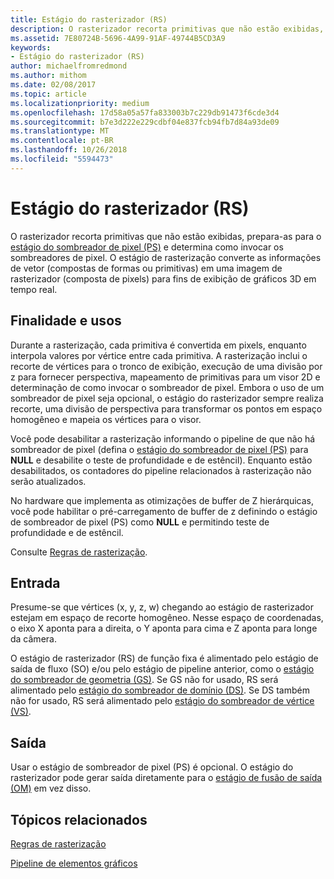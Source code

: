 ```yaml
---
title: Estágio do rasterizador (RS)
description: O rasterizador recorta primitivas que não estão exibidas, prepara-as para o estágio do sombreador de pixel (PS) e determina como invocar os sombreadores de pixel.
ms.assetid: 7E80724B-5696-4A99-91AF-49744B5CD3A9
keywords:
- Estágio do rasterizador (RS)
author: michaelfromredmond
ms.author: mithom
ms.date: 02/08/2017
ms.topic: article
ms.localizationpriority: medium
ms.openlocfilehash: 17d58a05a57fa833003b7c229db91473f6cde3d4
ms.sourcegitcommit: b7e3d222e229cdbf04e837fcb94fb7d84a93de09
ms.translationtype: MT
ms.contentlocale: pt-BR
ms.lasthandoff: 10/26/2018
ms.locfileid: "5594473"
---
```

# <a name="rasterizer-rs-stage"></a>Estágio do rasterizador (RS)


O rasterizador recorta primitivas que não estão exibidas, prepara-as para o [estágio do sombreador de pixel (PS)](pixel-shader-stage--ps-.md) e determina como invocar os sombreadores de pixel. O estágio de rasterização converte as informações de vetor (compostas de formas ou primitivas) em uma imagem de rasterizador (composta de pixels) para fins de exibição de gráficos 3D em tempo real.

## <a name="span-idpurposeandusesspanspan-idpurposeandusesspanspan-idpurposeandusesspanpurpose-and-uses"></a><span id="Purpose_and_uses"></span><span id="purpose_and_uses"></span><span id="PURPOSE_AND_USES"></span>Finalidade e usos


Durante a rasterização, cada primitiva é convertida em pixels, enquanto interpola valores por vértice entre cada primitiva. A rasterização inclui o recorte de vértices para o tronco de exibição, execução de uma divisão por z para fornecer perspectiva, mapeamento de primitivas para um visor 2D e determinação de como invocar o sombreador de pixel. Embora o uso de um sombreador de pixel seja opcional, o estágio do rasterizador sempre realiza recorte, uma divisão de perspectiva para transformar os pontos em espaço homogêneo e mapeia os vértices para o visor.

Você pode desabilitar a rasterização informando o pipeline de que não há sombreador de pixel (defina o [estágio do sombreador de pixel (PS)](pixel-shader-stage--ps-.md) para **NULL** e desabilite o teste de profundidade e de estêncil). Enquanto estão desabilitados, os contadores do pipeline relacionados à rasterização não serão atualizados.

No hardware que implementa as otimizações de buffer de Z hierárquicas, você pode habilitar o pré-carregamento de buffer de z definindo o estágio de sombreador de pixel (PS) como **NULL** e permitindo teste de profundidade e de estêncil.

Consulte [Regras de rasterização](rasterization-rules.md).

## <a name="span-idinputspanspan-idinputspanspan-idinputspaninput"></a><span id="Input"></span><span id="input"></span><span id="INPUT"></span>Entrada


Presume-se que vértices (x, y, z, w) chegando ao estágio de rasterizador estejam em espaço de recorte homogêneo. Nesse espaço de coordenadas, o eixo X aponta para a direita, o Y aponta para cima e Z aponta para longe da câmera.

O estágio de rasterizador (RS) de função fixa é alimentado pelo estágio de saída de fluxo (SO) e/ou pelo estágio de pipeline anterior, como o [estágio do sombreador de geometria (GS)](geometry-shader-stage--gs-.md). Se GS não for usado, RS será alimentado pelo [estágio do sombreador de domínio (DS)](domain-shader-stage--ds-.md). Se DS também não for usado, RS será alimentado pelo [estágio do sombreador de vértice (VS)](vertex-shader-stage--vs-.md).

## <a name="span-idoutputspanspan-idoutputspanspan-idoutputspanoutput"></a><span id="Output"></span><span id="output"></span><span id="OUTPUT"></span>Saída


Usar o estágio de sombreador de pixel (PS) é opcional. O estágio do rasterizador pode gerar saída diretamente para o [estágio de fusão de saída (OM)](output-merger-stage--om-.md) em vez disso.

## <a name="span-idrelated-topicsspanrelated-topics"></a><span id="related-topics"></span>Tópicos relacionados


[Regras de rasterização](rasterization-rules.md)

[Pipeline de elementos gráficos](graphics-pipeline.md)

 

 




